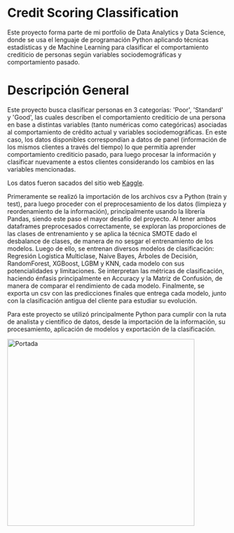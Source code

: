 # Credit Scoring Classification
Este proyecto forma parte de mi portfolio de Data Analytics y Data Science, donde se usa el lenguaje de programación Python aplicando técnicas estadísticas y de Machine Learning para clasificar el comportamiento crediticio de personas según variables sociodemográficas y comportamiento pasado.

# Descripción General 
Este proyecto busca clasificar personas en 3 categorías: 'Poor', 'Standard' y 'Good', las cuales describen el comportamiento crediticio de una persona en base a distintas variables (tanto numéricas como categóricas) asociadas al comportamiento de crédito actual y variables sociodemográficas. En este caso, los datos disponibles correspondían a datos de panel (información de los mismos clientes a través del tiempo) lo que permitía aprender comportamiento crediticio pasado, para luego procesar la información y clasificar nuevamente a estos clientes considerando los cambios en las variables mencionadas.

Los datos fueron sacados del sitio web [Kaggle](https://www.kaggle.com/datasets/parisrohan/credit-score-classification).

Primeramente se realizó la importación de los archivos csv a Python (train y test), para luego proceder con el preprocesamiento de los datos (limpieza y reordenamiento de la información), principalmente usando la librería Pandas, siendo este paso el mayor desafío del proyecto. Al tener ambos dataframes preprocesados correctamente, se exploran las proporciones de las clases de entrenamiento y se aplica la técnica SMOTE dado el desbalance de clases, de manera de no sesgar el entrenamiento de los modelos. Luego de ello, se entrenan diversos modelos de clasificación: Regresión Logística Multiclase, Naive Bayes, Árboles de Decisión, RandomForest, XGBoost, LGBM y KNN, cada modelo con sus potencialidades y limitaciones. Se interpretan las métricas de clasificación, haciendo énfasis principalmente en Accuracy y la Matriz de Confusión, de manera de comparar el rendimiento de cada modelo. Finalmente, se exporta un csv con las predicciones finales que entrega cada modelo, junto con la clasificación antigua del cliente para estudiar su evolución.

Para este proyecto se utilizó principalmente Python para cumplir con la ruta de analista y científico de datos, desde la importación de la información, su procesamiento, aplicación de modelos y exportación de la clasificación.

<img width="427" alt="Portada" src="https://github.com/user-attachments/assets/fc01f8cf-ff5b-4c84-be81-7ab1eb0e484b" />


